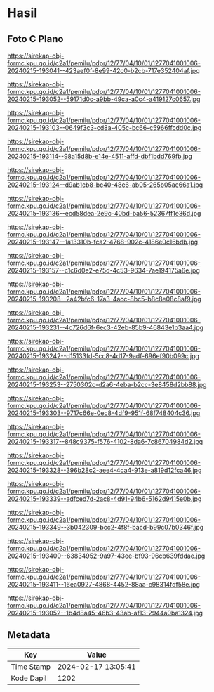 # Hasil

## Foto C Plano

https://sirekap-obj-formc.kpu.go.id/c2a1/pemilu/pdpr/12/77/04/10/01/1277041001006-20240215-193041--423aef0f-8e99-42c0-b2cb-717e352404af.jpg

https://sirekap-obj-formc.kpu.go.id/c2a1/pemilu/pdpr/12/77/04/10/01/1277041001006-20240215-193052--59171d0c-a9bb-49ca-a0c4-a419127c0657.jpg

https://sirekap-obj-formc.kpu.go.id/c2a1/pemilu/pdpr/12/77/04/10/01/1277041001006-20240215-193103--0649f3c3-cd8a-405c-bc66-c5966ffcdd0c.jpg

https://sirekap-obj-formc.kpu.go.id/c2a1/pemilu/pdpr/12/77/04/10/01/1277041001006-20240215-193114--98a15d8b-e14e-4511-affd-dbf1bdd769fb.jpg

https://sirekap-obj-formc.kpu.go.id/c2a1/pemilu/pdpr/12/77/04/10/01/1277041001006-20240215-193124--d9ab1cb8-bc40-48e6-ab05-265b05ae66a1.jpg

https://sirekap-obj-formc.kpu.go.id/c2a1/pemilu/pdpr/12/77/04/10/01/1277041001006-20240215-193136--ecd58dea-2e9c-40bd-ba56-52367ff1e36d.jpg

https://sirekap-obj-formc.kpu.go.id/c2a1/pemilu/pdpr/12/77/04/10/01/1277041001006-20240215-193147--1a13310b-fca2-4768-902c-4186e0c16bdb.jpg

https://sirekap-obj-formc.kpu.go.id/c2a1/pemilu/pdpr/12/77/04/10/01/1277041001006-20240215-193157--c1c6d0e2-e75d-4c53-9634-7ae194175a6e.jpg

https://sirekap-obj-formc.kpu.go.id/c2a1/pemilu/pdpr/12/77/04/10/01/1277041001006-20240215-193208--2a42bfc6-17a3-4acc-8bc5-b8c8e08c8af9.jpg

https://sirekap-obj-formc.kpu.go.id/c2a1/pemilu/pdpr/12/77/04/10/01/1277041001006-20240215-193231--4c726d6f-6ec3-42eb-85b9-46843e1b3aa4.jpg

https://sirekap-obj-formc.kpu.go.id/c2a1/pemilu/pdpr/12/77/04/10/01/1277041001006-20240215-193242--d15133fd-5cc8-4d17-9adf-696ef90b099c.jpg

https://sirekap-obj-formc.kpu.go.id/c2a1/pemilu/pdpr/12/77/04/10/01/1277041001006-20240215-193253--2750302c-d2a6-4eba-b2cc-3e8458d2bb88.jpg

https://sirekap-obj-formc.kpu.go.id/c2a1/pemilu/pdpr/12/77/04/10/01/1277041001006-20240215-193303--9717c66e-0ec8-4df9-951f-68f748404c36.jpg

https://sirekap-obj-formc.kpu.go.id/c2a1/pemilu/pdpr/12/77/04/10/01/1277041001006-20240215-193317--848c9375-f576-4102-8da6-7c86704984d2.jpg

https://sirekap-obj-formc.kpu.go.id/c2a1/pemilu/pdpr/12/77/04/10/01/1277041001006-20240215-193328--396b28c2-aee4-4ca4-913e-a819d12fca46.jpg

https://sirekap-obj-formc.kpu.go.id/c2a1/pemilu/pdpr/12/77/04/10/01/1277041001006-20240215-193339--adfced7d-2ac8-4d91-94b6-5162d9415e0b.jpg

https://sirekap-obj-formc.kpu.go.id/c2a1/pemilu/pdpr/12/77/04/10/01/1277041001006-20240215-193349--3b042309-bcc2-4f8f-bacd-b99c07b0346f.jpg

https://sirekap-obj-formc.kpu.go.id/c2a1/pemilu/pdpr/12/77/04/10/01/1277041001006-20240215-193400--63834952-9a97-43ee-bf93-96cb639fddae.jpg

https://sirekap-obj-formc.kpu.go.id/c2a1/pemilu/pdpr/12/77/04/10/01/1277041001006-20240215-193411--16ea0927-4868-4452-88aa-c98314fdf58e.jpg

https://sirekap-obj-formc.kpu.go.id/c2a1/pemilu/pdpr/12/77/04/10/01/1277041001006-20240215-193052--1b4d8a45-46b3-43ab-af13-2944a0ba1324.jpg


## Metadata

| Key        | Value               |
| ---------- | ------------------- |
| Time Stamp | 2024-02-17 13:05:41 |
| Kode Dapil | 1202                |



